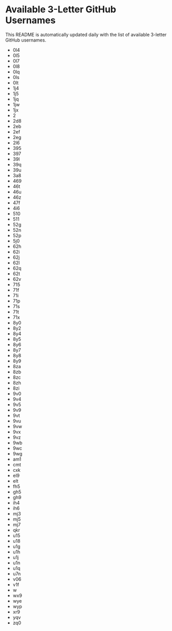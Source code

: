 # Available 3-Letter GitHub Usernames

This README is automatically updated daily with the list of available 3-letter GitHub usernames.

- 0l4
- 0l5
- 0l7
- 0l8
- 0lq
- 0ls
- 0lt
- 1j4
- 1j5
- 1jq
- 1jw
- 1jx
- 2
- 2d8
- 2eb
- 2ef
- 2eg
- 2l6
- 395
- 397
- 39l
- 39q
- 39u
- 3a8
- 469
- 46t
- 46u
- 46z
- 47f
- 4i6
- 510
- 511
- 52g
- 52n
- 52p
- 5j0
- 62h
- 62i
- 62j
- 62l
- 62q
- 62t
- 62v
- 715
- 71f
- 71i
- 71p
- 71s
- 71t
- 71x
- 8y0
- 8y2
- 8y4
- 8y5
- 8y6
- 8y7
- 8y8
- 8y9
- 8za
- 8zb
- 8zc
- 8zh
- 8zi
- 9v0
- 9v4
- 9v5
- 9v9
- 9vt
- 9vu
- 9vw
- 9vx
- 9vz
- 9wb
- 9wc
- 9wg
- am1
- cmt
- cxk
- el9
- elt
- fh5
- gh5
- gh9
- ih4
- ih6
- mj3
- mj5
- mj7
- qkr
- u15
- u18
- u1g
- u1h
- u1j
- u1n
- u1q
- u7n
- v06
- v1f
- w
- wx9
- wye
- wyp
- xr9
- yqv
- zq0

